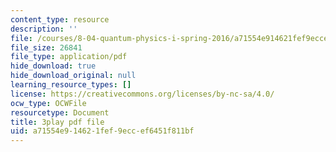 ```yaml
---
content_type: resource
description: ''
file: /courses/8-04-quantum-physics-i-spring-2016/a71554e914621fef9eccef6451f811bf_Lt2Y6fLJ09Q.pdf
file_size: 26841
file_type: application/pdf
hide_download: true
hide_download_original: null
learning_resource_types: []
license: https://creativecommons.org/licenses/by-nc-sa/4.0/
ocw_type: OCWFile
resourcetype: Document
title: 3play pdf file
uid: a71554e9-1462-1fef-9ecc-ef6451f811bf
---
```


